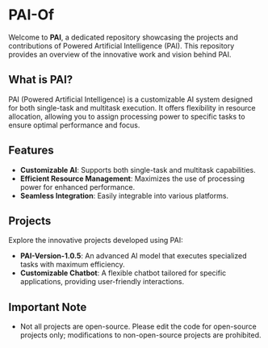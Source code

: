 # PAI-Of

Welcome to **PAI**, a dedicated repository showcasing the projects and contributions of Powered Artificial Intelligence (PAI). This repository provides an overview of the innovative work and vision behind PAI.

## What is PAI?

PAI (Powered Artificial Intelligence) is a customizable AI system designed for both single-task and multitask execution. It offers flexibility in resource allocation, allowing you to assign processing power to specific tasks to ensure optimal performance and focus.

## Features

- **Customizable AI**: Supports both single-task and multitask capabilities.
- **Efficient Resource Management**: Maximizes the use of processing power for enhanced performance.
- **Seamless Integration**: Easily integrable into various platforms.

## Projects

Explore the innovative projects developed using PAI:

- **PAI-Version-1.0.5**: An advanced AI model that executes specialized tasks with maximum efficiency.
- **Customizable Chatbot**: A flexible chatbot tailored for specific applications, providing user-friendly interactions.

## Important Note

- Not all projects are open-source. Please edit the code for open-source projects only; modifications to non-open-source projects are prohibited.
